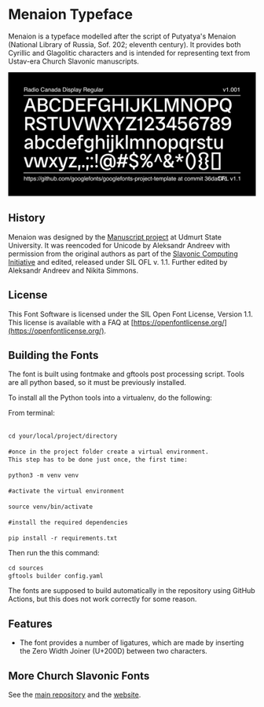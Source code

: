 # Menaion Typeface

Menaion is a typeface modelled after the script of Putyatya's Menaion (National Library of Russia, Sof. 202; eleventh century). It provides both Cyrillic and Glagolitic characters and is intended for representing text from Ustav-era Church Slavonic manuscripts.

![Sample Image](documentation/image2.png)

## History

Menaion was designed by the [Manuscript project](http://mns.udsu.ru/) at Udmurt State University. It was reencoded for Unicode by Aleksandr Andreev with permission from the original authors as part of the
[Slavonic Computing Initiative](https://sci.ponomar.net/fonts.html)
and edited, released under SIL OFL v. 1.1.
Further edited by Aleksandr Andreev and Nikita Simmons.

## License

This Font Software is licensed under the SIL Open Font License,
Version 1.1. This license is available with a FAQ at
[https://openfontlicense.org/](https://openfontlicense.org/).

## Building the Fonts

The font is built using fontmake and gftools post processing script. Tools are all python based, so it must be previously installed.

To install all the Python tools into a virtualenv, do the following:

From terminal:

```

cd your/local/project/directory

#once in the project folder create a virtual environment. 
This step has to be done just once, the first time:

python3 -m venv venv

#activate the virtual environment

source venv/bin/activate

#install the required dependencies

pip install -r requirements.txt

```

Then run the this command:

```
cd sources
gftools builder config.yaml
```

The fonts are supposed to build automatically in the repository 
using GitHub Actions, but this does not work correctly 
for some reason.

## Features

* The font provides a number of ligatures, which are made by inserting the Zero Width Joiner (U+200D) between two characters.

## More Church Slavonic Fonts

See the [main repository](https://github.com/typiconman/fonts-cu/issues) and the [website](https://sci.ponomar.net/fonts.html).